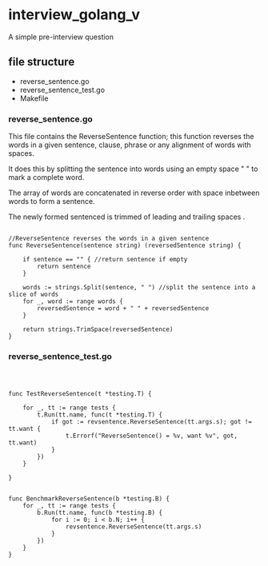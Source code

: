 # interview_golang_v
A simple pre-interview question


## file structure  
- reverse_sentence.go  
- reverse_sentence_test.go
- Makefile

### reverse_sentence.go  
This file contains the ReverseSentence function; this function reverses the words in a given sentence, clause, phrase or any alignment of words with spaces.   
  
It does this by splitting the sentence into words using an empty space " " to mark a complete word.   

The array of words are concatenated in reverse order with space inbetween words to form a sentence.  

The newly formed sentenced is trimmed of leading and trailing spaces .
```

//ReverseSentence reverses the words in a given sentence
func ReverseSentence(sentence string) (reversedSentence string) {

	if sentence == "" { //return sentence if empty
		return sentence
	}

	words := strings.Split(sentence, " ") //split the sentence into a slice of words
	for _, word := range words {
		reversedSentence = word + " " + reversedSentence
	}

	return strings.TrimSpace(reversedSentence)
}
```

### reverse_sentence_test.go
```



func TestReverseSentence(t *testing.T) {

	for _, tt := range tests {
		t.Run(tt.name, func(t *testing.T) {
			if got := revsentence.ReverseSentence(tt.args.s); got != tt.want {
				t.Errorf("ReverseSentence() = %v, want %v", got, tt.want)
			}
		})
	}

}

```

```

func BenchmarkReverseSentence(b *testing.B) {
	for _, tt := range tests {
		b.Run(tt.name, func(b *testing.B) {
			for i := 0; i < b.N; i++ {
				revsentence.ReverseSentence(tt.args.s)
			}
		})
	}
}
```

